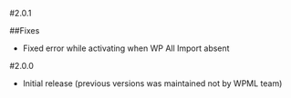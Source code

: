 #2.0.1

##Fixes

* Fixed error while activating when WP All Import absent

#2.0.0

* Initial release (previous versions was maintained not by WPML team)